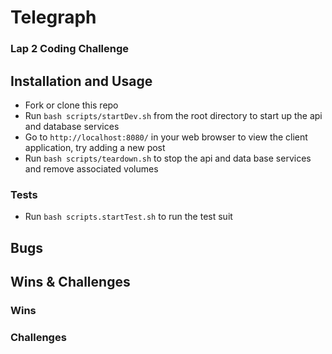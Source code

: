 # Telegraph
### Lap 2 Coding Challenge

## Installation and Usage
* Fork or clone this repo
* Run `bash scripts/startDev.sh` from the root directory to start up the api and database services
* Go to `http://localhost:8080/` in your web browser to view the client application, try adding a new post
* Run `bash scripts/teardown.sh` to stop the api and data base services and remove associated volumes

### Tests
* Run `bash scripts.startTest.sh` to run the test suit

## Bugs

## Wins & Challenges

### Wins

### Challenges
